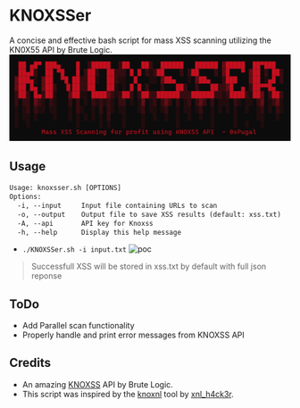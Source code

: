 # KNOXSSer
A concise and effective bash script for mass XSS scanning utilizing the KN0X55 API by Brute Logic.
![KNOXSSer](https://github.com/0xPugal/KNOXSSer/blob/master/knoxsser.png)

## Usage
```
Usage: knoxsser.sh [OPTIONS]
Options:
  -i, --input     Input file containing URLs to scan
  -o, --output    Output file to save XSS results (default: xss.txt)
  -A, --api       API key for Knoxss
  -h, --help      Display this help message
  ```
+ ``./KNOXSSer.sh -i input.txt``
![poc](https://github.com/0xPugal/KNOXSSer/assets/75373225/6c5eaa15-c781-4f83-abdf-127b336a08d5)
>Successfull XSS will be stored in xss.txt by default with full json reponse

## ToDo
+ Add Parallel scan functionality
+ Properly handle and print error messages from KNOXSS API

## Credits
+ An amazing [KNOXSS](https://knoxss.me/) API by Brute Logic.
+ This script was inspired by the [knoxnl](https://github.com/xnl-h4ck3r/knoxnl) tool by [xnl_h4ck3r](https://twitter.com/xnl_h4ck3r).
